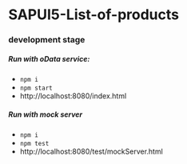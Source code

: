 # SAPUI5-List-of-products

### development stage

##### Run with oData service:

- `npm i`
- `npm start`
- http://localhost:8080/index.html


##### Run with mock server

- `npm i`
- `npm test`
- http://localhost:8080/test/mockServer.html
